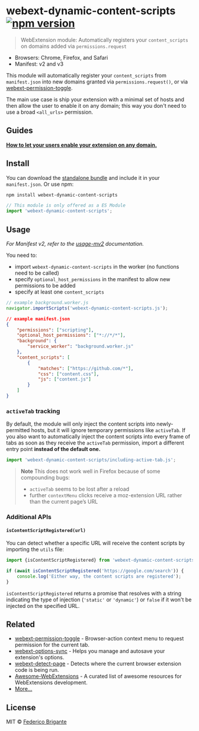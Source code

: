 # webext-dynamic-content-scripts [![npm version](https://img.shields.io/npm/v/webext-dynamic-content-scripts.svg)](https://www.npmjs.com/package/webext-dynamic-content-scripts)

> WebExtension module: Automatically registers your `content_scripts` on domains added via `permissions.request`

- Browsers: Chrome, Firefox, and Safari
- Manifest: v2 and v3

This module will automatically register your `content_scripts` from `manifest.json` into new domains granted via `permissions.request()`, or via [webext-permission-toggle](https://github.com/fregante/webext-permission-toggle).

The main use case is ship your extension with a minimal set of hosts and then allow the user to enable it on any domain; this way you don't need to use a broad `<all_urls>` permission.

## Guides

[**How to let your users enable your extension on any domain.**](how-to-add-github-enterprise-support-to-web-extensions.md)

## Install

You can download the [standalone bundle](https://bundle.fregante.com/?pkg=webext-dynamic-content-scripts) and include it in your `manifest.json`. Or use npm:

```sh
npm install webext-dynamic-content-scripts
```

```js
// This module is only offered as a ES Module
import 'webext-dynamic-content-scripts';
```

## Usage

_For Manifest v2, refer to the [usage-mv2](./usage-mv2.md) documentation._

You need to:

- import `webext-dynamic-content-scripts` in the worker (no functions need to be called)
- specify `optional_host_permissions` in the manifest to allow new permissions to be added
- specify at least one `content_scripts`

```js
// example background.worker.js
navigator.importScripts('webext-dynamic-content-scripts.js');
```

```json
// example manifest.json
{
	"permissions": ["scripting"],
	"optional_host_permissions": ["*://*/*"],
	"background": {
		"service_worker": "background.worker.js"
	},
	"content_scripts": [
		{
			"matches": ["https://github.com/*"],
			"css": ["content.css"],
			"js": ["content.js"]
		}
	]
}
```

### `activeTab` tracking

By default, the module will only inject the content scripts into newly-permitted hosts, but it will ignore temporary permissions like `activeTab`. If you also want to automatically inject the content scripts into every frame of tabs as soon as they receive the `activeTab` permission, import a different entry point **instead of the default one.**

```js
import 'webext-dynamic-content-scripts/including-active-tab.js';
```

> **Note**
> This does not work well in Firefox because of some compounding bugs:
> - `activeTab` seems to be lost after a reload
> - further `contextMenu` clicks receive a moz-extension URL rather than the current page’s URL

### Additional APIs

#### `isContentScriptRegistered(url)`

You can detect whether a specific URL will receive the content scripts by importing the `utils` file:

```js
import {isContentScriptRegistered} from 'webext-dynamic-content-scripts/utils.js';

if (await isContentScriptRegistered('https://google.com/search')) {
	console.log('Either way, the content scripts are registered');
}
```

`isContentScriptRegistered` returns a promise that resolves with a string indicating the type of injection (`'static'` or `'dynamic'`) or `false` if it won't be injected on the specified URL.

## Related

- [webext-permission-toggle](https://github.com/fregante/webext-permission-toggle) - Browser-action context menu to request permission for the current tab.
- [webext-options-sync](https://github.com/fregante/webext-options-sync) - Helps you manage and autosave your extension's options.
- [webext-detect-page](https://github.com/fregante/webext-detect-page) - Detects where the current browser extension code is being run.
- [Awesome-WebExtensions](https://github.com/fregante/Awesome-WebExtensions) - A curated list of awesome resources for WebExtensions development.
- [More…](https://github.com/fregante/webext-fun)

## License

MIT © [Federico Brigante](https://fregante.com)
